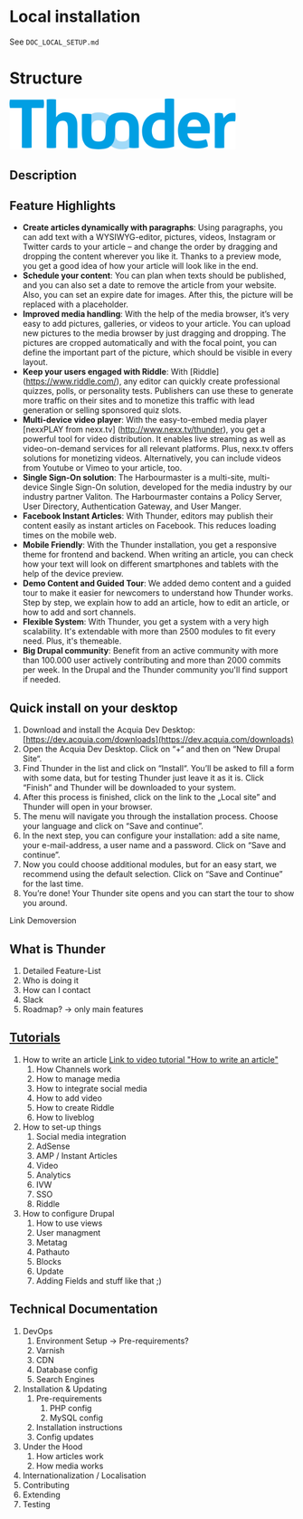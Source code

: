 # Local installation
See `DOC_LOCAL_SETUP.md`


# Structure

<img src="assets/logos/Thunder.svg" alt="Thunder Logo" width="400" />

## Description

## Feature Highlights
* **Create articles dynamically with paragraphs**: Using paragraphs, you can add text with a WYSIWYG-editor, pictures, videos, Instagram or Twitter cards to your article – and change the order by dragging and dropping the content wherever you like it. Thanks to a preview mode, you get a good idea of how your article will look like in the end.
* **Schedule your content**: You can plan when texts should be published, and you can also set a date to remove the article from your website. Also, you can set an expire date for images. After this, the picture will be replaced with a placeholder.
* **Improved media handling**: With the help of the media browser, it’s very easy to add pictures, galleries, or videos to your article. You can upload new pictures to the media browser by just dragging and dropping. The pictures are cropped automatically and with the focal point, you can define the important part of the picture, which should be visible in every layout.
* **Keep your users engaged with Riddle**: With [Riddle] (https://www.riddle.com/), any editor can quickly create professional quizzes, polls, or personality tests. Publishers can use these to generate more traffic on their sites and to monetize this traffic with lead generation or selling sponsored quiz slots. 
* **Multi-device video player**: With the easy-to-embed media player [nexxPLAY from nexx.tv] (http://www.nexx.tv/thunder), you get a powerful tool for video distribution. It enables live streaming as well as video-on-demand services for all relevant platforms. Plus, nexx.tv offers solutions for monetizing videos. Alternatively, you can include videos from Youtube or Vimeo to your article, too.
* **Single Sign-On solution**: The Harbourmaster is a multi-site, multi-device Single Sign-On solution, developed for the media industry by our industry partner Valiton. The Harbourmaster contains a Policy Server, User Directory, Authentication Gateway, and User Manger.
* **Facebook Instant Articles**: With Thunder, editors may publish their content easily as instant articles on Facebook. This reduces loading times on the mobile web.
* **Mobile Friendly**: With the Thunder installation, you get a responsive theme for frontend and backend. When writing an article, you can check how your text will look on different smartphones and tablets with the help of the device preview.
* **Demo Content and Guided Tour**: We added demo content and a guided tour to make it easier for newcomers to understand how Thunder works. Step by step, we explain how to add an article, how to edit an article, or how to add and sort channels. 
* **Flexible System**: With Thunder, you get a system with a very high scalability. It's extendable with more than 2500 modules to fit every need. Plus, it's themeable.
* **Big Drupal community**: Benefit from an active community with more than 100.000 user actively contributing and more than 2000 commits per week. In the Drupal and the Thunder community you'll find support if needed.

## Quick install on your desktop
1. Download and install the Acquia Dev Desktop: [https://dev.acquia.com/downloads](https://dev.acquia.com/downloads)
2. Open the Acquia Dev Desktop. Click on “+“ and then on “New Drupal Site“.
3. Find Thunder in the list and click on “Install“. You’ll be asked to fill a form with some data, but for testing Thunder just leave it as it is. Click “Finish” and Thunder will be downloaded to your system.
4. After this process is finished, click on the link to the „Local site” and Thunder will open in your browser.
5. The menu will navigate you through the installation process. Choose your language and click on “Save and continue”.
6. In the next step, you can configure your installation: add a site name, your e-mail-address, a user name and a password. Click on “Save and continue”.
7. Now you could choose additional modules, but for an easy start, we recommend using the default selection. Click on “Save and Continue” for the last time.
8. You’re done! Your Thunder site opens and you can start the tour to show you around.

Link Demoversion

## What is Thunder
1. Detailed Feature-List
2. Who is doing it
3. How can I contact
4. Slack
5. Roadmap? -> only main features

## [Tutorials](tutorials)
1. How to write an article [Link to video tutorial "How to write an article"](https://www.youtube.com/watch?v=supI1IE0P2M)
    1. How Channels work
    2. How to manage media
    3. How to integrate social media
    4. How to add video
    5. How to create Riddle
    6. How to liveblog
2. How to set-up things
    1. Social media integration
    2. AdSense
    3. AMP / Instant Articles
    4. Video
    5. Analytics
    6. IVW
    7. SSO
    8. Riddle
3. How to configure Drupal
    1. How to use views
    2. User managment
    3. Metatag
    4. Pathauto
    5. Blocks
    6. Update
    7. Adding Fields and stuff like that ;)

## Technical Documentation
1. DevOps
    1. Environment Setup -> Pre-requirements?
    2. Varnish
    3. CDN
    4. Database config
    5. Search Engines
2. Installation & Updating
    1. Pre-requirements
        1. PHP config
        2. MySQL config
    2. Installation instructions
    3. Config updates
4. Under the Hood
    1. How articles work
    2. How media works
5. Internationalization / Localisation
6. Contributing
7. Extending
8. Testing
